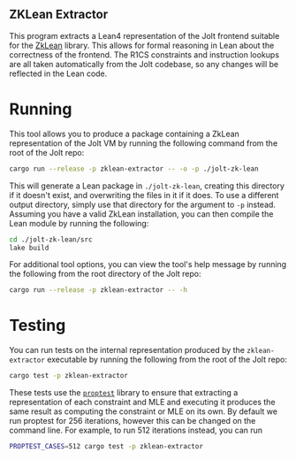 ZKLean Extractor
----------------

This program extracts a Lean4 representation of the Jolt frontend suitable for the [ZkLean](https://github.com/GaloisInc/zk-lean) library. This allows for formal reasoning in Lean about the correctness of the frontend. The R1CS constraints and instruction lookups are all taken automatically from the Jolt codebase, so any changes will be reflected in the Lean code.

Running
=======

This tool allows you to produce a package containing a ZkLean representation of the Jolt VM by running the following command from the root of the Jolt repo:
```sh
cargo run --release -p zklean-extractor -- -o -p ./jolt-zk-lean
```
This will generate a Lean package in `./jolt-zk-lean`, creating this directory if it doesn't exist, and overwriting the files in it if it does. To use a different output directory, simply use that directory for the argument to `-p` instead. Assuming you have a valid ZkLean installation, you can then compile the Lean module by running the following:
```sh
cd ./jolt-zk-lean/src
lake build
```

For additional tool options, you can view the tool's help message by running the following from the root directory of the Jolt repo:
```sh
cargo run --release -p zklean-extractor -- -h
```

Testing
=======

You can run tests on the internal representation produced by the `zklean-extractor` executable by running the following from the root of the Jolt repo:
```sh
cargo test -p zklean-extractor
```

These tests use the [`proptest`](https://docs.rs/proptest/latest/proptest/index.html) library to ensure that extracting a representation of each constraint and MLE and executing it produces the same result as computing the constraint or MLE on its own. By default we run proptest for 256 iterations, however this can be changed on the command line. For example, to run 512 iterations instead, you can run
```sh
PROPTEST_CASES=512 cargo test -p zklean-extractor
```
